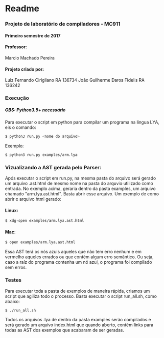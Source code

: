 # Readme

### Projeto de laboratório de compiladores - MC911
#### Primeiro semestre de 2017

#### Professor:
Marcio Machado Pereira

#### Projeto criado por:
Luiz Fernando Cirigliano            RA 136734
João Guilherme Daros Fidelis    RA  136242

### Execução

##### OBS: Python3.5+ necessário
Para executar o script em python para compilar um programa na lingua LYA, eis o comando:

```sh
$ python3 run.py <nome do arquivo>
```

Exemplo:

```sh
$ python3 run.py examples/arm.lya
```

### Vizualizando a AST gerada pelo Parser:

Após executar o script em run.py, na mesma pasta do arquivo será gerado um arquivo .ast.html de mesmo nome na pasta do arquvio utilizado como entrada.
No exemplo acima, geraria dentro da pasta examples, um arquivo chamado "arm.lya.ast.html". Basta abrir esse arquivo. Um exemplo de como abrir o arquivo html gerado:

#### Linux:
```sh
$ xdg-open examples/arm.lya.ast.html
```

#### Mac:
```sh
$ open examples/arm.lya.ast.html
```

Essa AST terá os nós azuis aqueles que não tem erro nenhum e em vermelho aqueles errados ou que contém algum erro semântico.
Ou seja, caso a raíz do programa contenha um nó azul, o programa foi compilado sem erros.

### Testes

Para executar toda a pasta de exemplos de maneira rápida, criamos um script que agiliza todo o processo.
Basta executar o script run_all.sh, como abaixo:

```sh
$ ./run_all.sh
```

Todos os arquivos .lya de dentro da pasta examples serão compilados e será gerado um arquivo index.html que quando aberto, contém links para todas as AST dos exemplos que acabaram de ser geradas.

